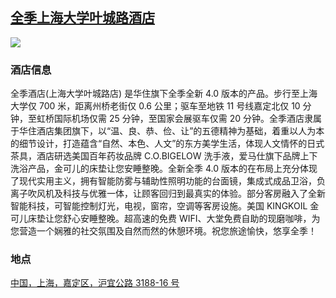 ## [全季上海大学叶城路酒店](https://hotels.ctrip.com/hotels/54598473.html)

![](http://localhost:3000/hotel_id_015.jpg)

### 酒店信息

全季酒店(上海大学叶城路店) 是华住旗下全季全新 4.0 版本的产品。步行至上海大学仅 700 米，距离州桥老街仅 0.6 公里；驱车至地铁 11 号线嘉定北仅 10 分钟，至虹桥国际机场仅需 25 分钟，至国家会展驱车仅需 20 分钟。全季酒店隶属于华住酒店集团旗下，以“温、良、恭、俭、让”的五德精神为基础，着重以人为本的细节设计，打造蕴含“自然、本色、人文”的东方美学生活，体现人文情怀的日式茶具，酒店研选美国百年药妆品牌 C.O.BIGELOW 洗手液，爱马仕旗下品牌上下洗浴产品，金可儿的床垫让您安睡整晚。全新全季 4.0 版本的在布局上充分体现了现代实用主义，拥有智能防雾与辅助性照明功能的台面镜，集成式成品卫浴，负离子吹风机及科技与优雅一体，让顾客回归到最真实的体验。部分客房融入了全新智能科技，可智能控制灯光，电视，窗帘，空调等客房设施。美国 KINGKOIL 金可儿床垫让您舒心安睡整晚。超高速的免费 WIFI、大堂免费自助的现磨咖啡，为您营造一个娴雅的社交氛围及自然而然的休憩环境。祝您旅途愉快，悠享全季！

### 地点

[中国，上海，嘉定区，沪宜公路 3188-16 号](https://map.baidu.com/search/%E5%85%A8%E5%AD%A3%E4%B8%8A%E6%B5%B7%E5%A4%A7%E5%AD%A6%E5%8F%B6%E5%9F%8E%E8%B7%AF%E9%85%92%E5%BA%97/@13499180.865,3659280.33,19z?querytype=s&da_src=shareurl&wd=%E5%85%A8%E5%AD%A3%E4%B8%8A%E6%B5%B7%E5%A4%A7%E5%AD%A6%E5%8F%B6%E5%9F%8E%E8%B7%AF%E9%85%92%E5%BA%97&c=289&src=0&pn=0&sug=0&l=19&b=(13515369.995,3652081.88;13516393.995,3652586.88)&from=webmap&biz_forward=%7B%22scaler%22:2,%22styles%22:%22pl%22%7D&device_ratio=2)
